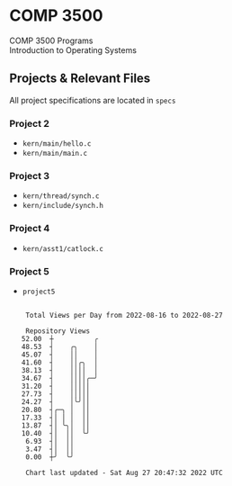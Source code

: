 # COMP 3500
COMP 3500 Programs  
Introduction to Operating Systems  
## Projects & Relevant Files
All project specifications are located in `specs`
### Project 2
- `kern/main/hello.c`
- `kern/main/main.c`
### Project 3
- `kern/thread/synch.c`
- `kern/include/synch.h`
### Project 4
- `kern/asst1/catlock.c`
### Project 5
- `project5`

```

    Total Views per Day from 2022-08-16 to 2022-08-27

    Repository Views
   52.00  ┼          ╭
   48.53  ┤    ╭╮    │
   45.07  ┤    ││    │
   41.60  ┤    ││╭╮  │
   38.13  ┤    ││││  │
   34.67  ┤    ││││╭─╯
   31.20  ┤    │││││
   27.73  ┤    │││││
   24.27  ┤    │╰╯││
   20.80  ┤╭─╮ │  ││
   17.33  ┤│ │ │  ││
   13.87  ┤│ ╰╮│  ││
   10.40  ┤│  ││  ╰╯
    6.93  ┤│  ││
    3.47  ┤│  ││
    0.00  ┼╯  ╰╯

    Chart last updated - Sat Aug 27 20:47:32 2022 UTC
    
```
